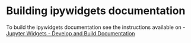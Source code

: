# Building ipywidgets documentation

To build the ipywidgets documentation see the instructions available on - [Jupyter Widgets - Develop and Build Documentation](https://ipywidgets.readthedocs.io/en/latest/dev_install.html)
